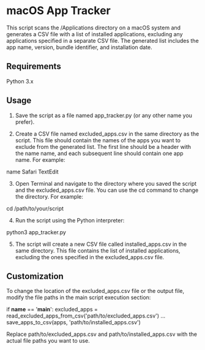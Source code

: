 # macOS App Tracker

This script scans the /Applications directory on a macOS system and generates a CSV file with a list of installed applications, excluding any applications specified in a separate CSV file. The generated list includes the app name, version, bundle identifier, and installation date.

## Requirements

Python 3.x

## Usage

1. Save the script as a file named app_tracker.py (or any other name you prefer).

2. Create a CSV file named excluded_apps.csv in the same directory as the script. This file should contain the names of the apps you want to exclude from the generated list. The first line should be a header with the name name, and each subsequent line should contain one app name. For example:

name
Safari
TextEdit

3. Open Terminal and navigate to the directory where you saved the script and the excluded_apps.csv file. You can use the cd command to change the directory. For example:

cd /path/to/your/script

4. Run the script using the Python interpreter:

python3 app_tracker.py

5. The script will create a new CSV file called installed_apps.csv in the same directory. This file contains the list of installed applications, excluding the ones specified in the excluded_apps.csv file.

## Customization

To change the location of the excluded_apps.csv file or the output file, modify the file paths in the main script execution section:

if __name__ == '__main__':
    excluded_apps = read_excluded_apps_from_csv('path/to/excluded_apps.csv')
    ...
    save_apps_to_csv(apps, 'path/to/installed_apps.csv')
    
Replace path/to/excluded_apps.csv and path/to/installed_apps.csv with the actual file paths you want to use.


